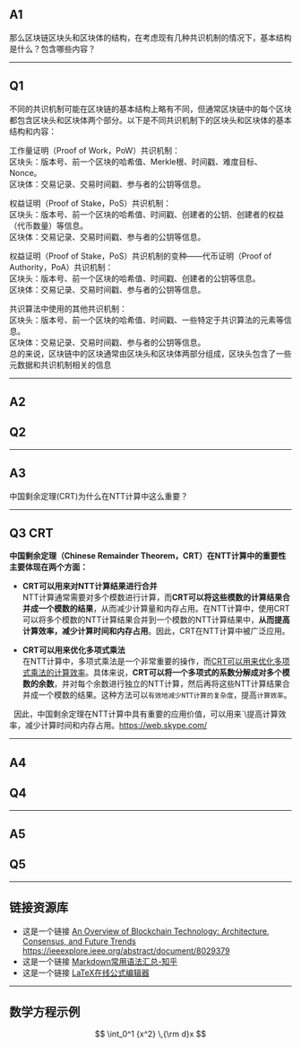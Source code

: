 ## __A1__
那么区块链区块头和区块体的结构，在考虑现有几种共识机制的情况下，基本结构是什么？包含哪些内容？
 ***
## __Q1__
不同的共识机制可能在区块链的基本结构上略有不同，但通常区块链中的每个区块都包含区块头和区块体两个部分。以下是不同共识机制下的区块头和区块体的基本结构和内容：

工作量证明（Proof of Work，PoW）共识机制：  
区块头：版本号、前一个区块的哈希值、Merkle根、时间戳、难度目标、Nonce。  
区块体：交易记录、交易时间戳、参与者的公钥等信息。  

权益证明（Proof of Stake，PoS）共识机制：  
区块头：版本号、前一个区块的哈希值、时间戳、创建者的公钥、创建者的权益（代币数量）等信息。  
区块体：交易记录、交易时间戳、参与者的公钥等信息。  

权益证明（Proof of Stake，PoS）共识机制的变种——代币证明（Proof of Authority，PoA）共识机制：  
区块头：版本号、前一个区块的哈希值、时间戳、创建者的公钥等信息。  
区块体：交易记录、交易时间戳、参与者的公钥等信息。  

共识算法中使用的其他共识机制：  
区块头：版本号、前一个区块的哈希值、时间戳、一些特定于共识算法的元素等信息。  
区块体：交易记录、交易时间戳、参与者的公钥等信息。  
总的来说，区块链中的区块通常由区块头和区块体两部分组成，区块头包含了一些元数据和共识机制相关的信息
 ***
## __A2__


## __Q2__

 ***
## __A3__
中国剩余定理(CRT)为什么在NTT计算中这么重要？ 
 ***
## __Q3 CRT__ 
__中国剩余定理（Chinese Remainder Theorem，CRT）在NTT计算中的重要性主要体现在两个方面：__  

+ __CRT可以用来对NTT计算结果进行合并__  
NTT计算通常需要对多个模数进行计算，而**CRT可以将这些模数的计算结果合并成一个模数的结果**，从而减少计算量和内存占用。在NTT计算中，使用CRT可以将多个模数的NTT计算结果合并到一个模数的NTT计算结果中，**从而提高计算效率，减少计算时间和内存占用**。因此，CRT在NTT计算中被广泛应用。  

+ __CRT可以用来优化多项式乘法__  
在NTT计算中，多项式乘法是一个非常重要的操作，而<u>CRT可以用来优化多项式乘法的计算效率</u>。具体来说，**CRT可以将一个多项式的系数分解成对多个模数的余数**，并对每个余数进行独立的NTT计算，然后再将这些NTT计算结果合并成一个模数的结果。这种方法可以`有效地减少NTT计算的复杂度`，提高`计算效率`。

&nbsp; 因此，中国剩余定理在NTT计算中具有重要的应用价值，可以用来`\提高计算效率，减少计算时间和内存占用。<https://web.skype.com/>
 ***
## __A4__

## __Q4__

 ***
## __A5__

## __Q5__

 ***
## 链接资源库
+ 这是一个链接 [An Overview of Blockchain Technology: Architecture, Consensus, and Future Trends](https://ieeexplore.ieee.org/abstract/document/8029379) <https://ieeexplore.ieee.org/abstract/document/8029379>
+ 这是一个链接 [Markdown常用语法汇总-知乎](https://zhuanlan.zhihu.com/p/108984311)
+ 这是一个链接 [LaTeX在线公式编辑器](https://www.latexlive.com/)
---
## 数学方程示例
$$
\int_0^1 {x^2} \,{\rm d}x
$$